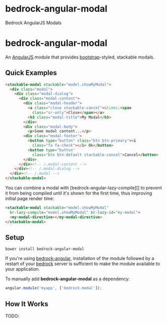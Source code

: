 # bedrock-angular-modal
Bedrock AngularJS Modals

# bedrock-angular-modal

An [AngularJS][] module that provides [bootstrap][]-styled, stackable modals.

## Quick Examples

```html
<stackable-modal stackable="model.showMyModal">
  <div class="modal">
    <div class="modal-dialog">
      <div class="modal-content">
        <div class="modal-header">
          <a class="close stackable-cancel">&times;<span
            class="sr-only">Close</span></a>
          <h3 class="modal-title">My Modal</h3>
        </div>
        <div class="modal-body">
          <p>Some modal content...</p>
        <div class="modal-footer">
          <button type="button" class="btn btn-primary"><i
            class="fa fa-check"></i> Ok</button>
          <button type="button"
            class="btn btn-default stackable-cancel">Cancel</button>
        </div>
      </div><!-- /.modal-content -->
    </div><!-- /.modal-dialog -->
  </div><!-- /.modal -->
</stackable-modal>
```

You can combine a modal with [bedrock-angular-lazy-compile][] to prevent it
from being compiled until it's shown for the first time, thus improving
initial page render time:

```html
<stackable-modal stackable="model.showMyModal"
  br-lazy-compile="model.showMyModal" br-lazy-id="my-modal">
  <my-modal-directive></my-modal-directive>
</stackable-modal>
```

## Setup

```
bower install bedrock-angular-modal
```

If you're using [bedrock-angular][], installation of the module followed by
a restart of your [bedrock][] server is sufficient to make the module
available to your application.

To manually add **bedrock-angular-modal** as a dependency:

```js
angular.module('myapp', ['bedrock.modal']);
```

## How It Works

TODO:


[bedrock]: https://github.com/digitalbazaar/bedrock
[bedrock-angular]: https://github.com/digitalbazaar/bedrock-angular
[bootstrap]: http://getbootstrap.com/
[bower]: http://bower.io/
[AngularJS]: https://github.com/angular/angular.js
